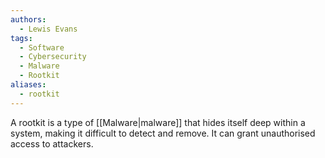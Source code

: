 ```yaml
---
authors:
  - Lewis Evans
tags:
  - Software
  - Cybersecurity
  - Malware
  - Rootkit
aliases:
  - rootkit
---
```

A rootkit is a type of [[Malware|malware]] that hides itself deep within a system, making it difficult to detect and remove. It can grant unauthorised access to attackers.

